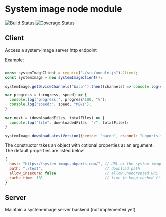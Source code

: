 # System image node module

[![Build Status](https://travis-ci.org/ubports/system-image-node-module.svg?branch=master)](https://travis-ci.org/ubports/system-image-node-module) [![Coverage Status](https://coveralls.io/repos/github/ubports/system-image-node-module/badge.svg?branch=master)](https://coveralls.io/github/ubports/system-image-node-module?branch=master)

## Client
Access a system-image server http endpoint

Example:

```javascript

const systemImageClient = require("./src/module.js").Client;
const systemImage = new systemImageClient();

systemImage.getDeviceChannels("bacon").then((channels) => console.log(channels));

var progress = (progress, speed) => {
  console.log("progress:", progress*100, "%");
  console.log("speed:", speed, "MB/s");
}

var next = (downloadedFiles, totalFiles) => {
  console.log("file", downloadedFiles, "/", totalFiles);
}

systemImage.downloadLatestVersion({device: "bacon", channel: "ubports-touch/16.04/stable"}, progress, next).then(() => { console.log("done"); });
```

The constructor takes an object with optional properties as an argument. The default properties are listed below.

```javascript
{
  host: "https://system-image.ubports.com/", // URL of the system-image server
  path: "./test",                            // download path
  allow_insecure: false                      // allow unencrypted URL
  cache_time: 180                            // time to keep cached files
}
```

## Server
Maintain a system-image server backend (not implemented yet)

